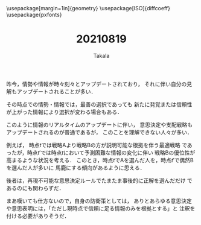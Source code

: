 ﻿---
title: 20210819
yesterday: 20210818
tomorrow: 20210820
days: 601
author: Takala
header-includes:
  - \usepackage[margin=1in]{geometry}
  - \usepackage[ISO]{diffcoeff}
  - \usepackage{pxfonts}
---


昨今，情勢や情報が時々刻々とアップデートされており，
それに伴い自分の見解もアップデートされることが多い．



その時点での情勢・情報では，最善の選択であっても
新たに発覚または信頼性が上がった情報により選択が変わる場合もある．



このように情報のリアルタイムのアップデートに伴い，
意思決定や支配戦略もアップデートされるのが普通であるが，
このことを理解できない人々が多い．



例えば，
時点$t$では戦略Aより戦略Bの方が説明可能な根拠を伴う最適戦略
であったが，時点$t'$では時点$t$において予測困難な情報の変化に伴い
戦略Bの優位性が高まるような状況を考える．
このとき，時点$t$でAを選んだ人を，時点$t'$で偶然Bを選んだ人が多いに
馬鹿にする傾向があるように思える．


後者は，再現不可能な意思決定ルールでたまたま事後的に正解を選んだだけ
であるのにも関わらずだ．




まあ嘆いても仕方ないので，自身の防衛策としては，
ありとあらゆる意思決定や意思表明には，「ただし現時点で信頼に足る情報のみを根拠とする」と
注釈を付ける必要がありそうだ．


